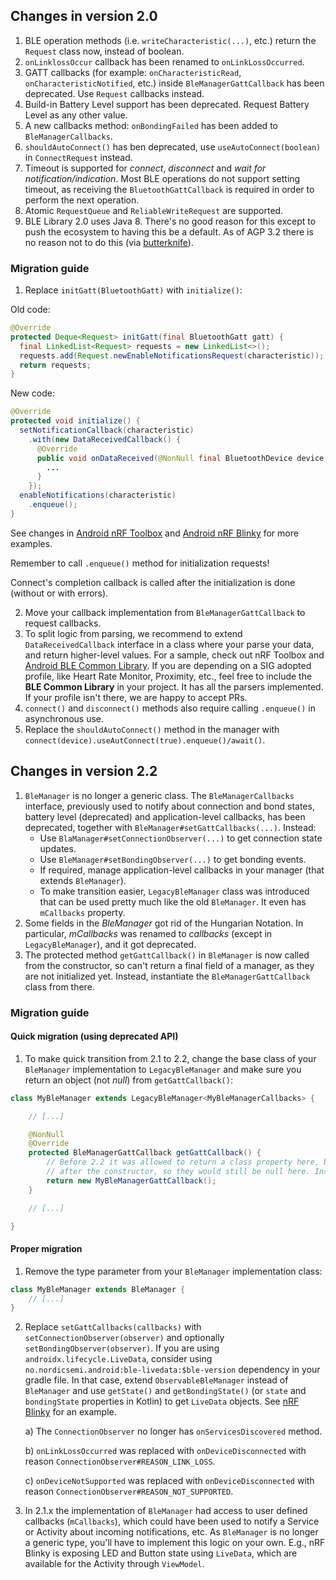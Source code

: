## Changes in version 2.0

1. BLE operation methods (i.e. `writeCharacteristic(...)`, etc.) return the `Request` class now, 
instead of boolean.
2. `onLinklossOccur` callback has been renamed to `onLinkLossOccurred`.
3. GATT callbacks (for example: `onCharacteristicRead`, `onCharacteristicNotified`, etc.) inside 
`BleManagerGattCallback` has been deprecated. Use `Request` callbacks instead.
4. Build-in Battery Level support has been deprecated. Request Battery Level as any other value.
5. A new callbacks method: `onBondingFailed` has been added to `BleManagerCallbacks`.
6. `shouldAutoConnect()` has ben deprecated, use `useAutoConnect(boolean)` in `ConnectRequest` instead.
7. Timeout is supported for *connect*, *disconnect* and *wait for notification/indication*.
Most BLE operations do not support setting timeout, as receiving the `BluetoothGattCallback` is required
in order to perform the next operation.
8. Atomic `RequestQueue` and `ReliableWriteRequest` are supported.  
9. BLE Library 2.0 uses Java 8. There's no good reason for this except to push the ecosystem to 
having this be a default. As of AGP 3.2 there is no reason not to do this
(via [butterknife](https://github.com/JakeWharton/butterknife)).

### Migration guide

1. Replace `initGatt(BluetoothGatt)` with `initialize()`:

Old code:
```java
@Override
protected Deque<Request> initGatt(final BluetoothGatt gatt) {
  final LinkedList<Request> requests = new LinkedList<>();
  requests.add(Request.newEnableNotificationsRequest(characteristic));
  return requests;
}
```
New code:
```java
@Override
protected void initialize() {
  setNotificationCallback(characteristic)
    .with(new DataReceivedCallback() {
      @Override
      public void onDataReceived(@NonNull final BluetoothDevice device, @NonNull final Data data) {
        ...
      }
    });
  enableNotifications(characteristic)
    .enqueue();
}
```

See changes in [Android nRF Toolbox](https://github.com/NordicSemiconductor/Android-nRF-Toolbox/) 
and [Android nRF Blinky](https://github.com/NordicSemiconductor/Android-nRF-Blinky/) for more examples.

Remember to call `.enqueue()` method for initialization requests!

Connect's completion callback is called after the initialization is done (without or with errors).

2. Move your callback implementation from `BleManagerGattCallback` to request callbacks.
3. To split logic from parsing, we recommend to extend `DataReceivedCallback` interface in a class 
where your parse your data, and return higher-level values. For a sample, check out nRF Toolbox 
and [Android BLE Common Library](https://github.com/NordicSemiconductor/Android-BLE-Common-Library/). 
If you are depending on a SIG adopted profile, like Heart Rate Monitor, Proximity, etc., 
feel free to include the **BLE Common Library** in your project. 
It has all the parsers implemented. If your profile isn't there, we are happy to accept PRs.
4. `connect()` and `disconnect()` methods also require calling `.enqueue()` in asynchronous use.
5. Replace the `shouldAutoConnect()` method in the manager with `connect(device).useAutConnect(true).enqueue()/await()`.

## Changes in version 2.2

1. `BleManager` is no longer a generic class. The `BleManagerCallbacks` interface, previously used 
   to notify about connection and bond states, battery level (deprecated) and application-level 
   callbacks, has been deprecated, together with `BleManager#setGattCallbacks(...)`. Instead:
   * Use `BlaManager#setConnectionObserver(...)` to get connection state updates.
   * Use `BleManager#setBondingObserver(...)` to get bonding events.
   * If required, manage application-level callbacks in your manager (that extends `BleManager`).
   * To make transition easier, `LegacyBleManager` class was introduced that can be used pretty
     much like the old `BleManager`. It even has `mCallbacks` property.
2. Some fields in the *BleManager* got rid of the Hungarian Notation. In particular,
   *mCallbacks* was renamed to *callbacks* (except in `LegacyBleManager`), and it got deprecated.
3. The protected method `getGattCallback()` in `BleManager` is now called from the 
   constructor, so can't return a final field of a manager, as they are not initialized yet.
   Instead, instantiate the `BleManagerGattCallback` class from there.
   
### Migration guide

#### Quick migration (using deprecated API)

1. To make quick transition from 2.1 to 2.2, change the base class of your `BleManager` implementation
   to `LegacyBleManager` and make sure you return an object (not *null*) from `getGattCallback()`:
   
```java
class MyBleManager extends LegacyBleManager<MyBleManagerCallbacks> {

    // [...]

    @NonNull
    @Override
    protected BleManagerGattCallback getGattCallback() {
        // Before 2.2 it was allowed to return a class property here, but properties are initiated
        // after the constructor, so they would still be null here. Instead, create a new object:
        return new MyBleManagerGattCallback();
    }

    // [...]

}
```

#### Proper migration

1. Remove the type parameter from your `BleManager` implementation class:

```java
class MyBleManager extends BleManager {
    // [...]
}
```  

2. Replace `setGattCallbacks(callbacks)` with `setConnectionObserver(observer)` and optionally
   `setBondingObserver(observer)`. If you are using `androidx.lifecycle.LiveData`, consider using
   `no.nordicsemi.android:ble-livedata:$ble-version` dependency in your gradle file. In that case,
   extend `ObservableBleManager` instead of `BleManager` and use `getState()` and `getBondingState()` 
   (or `state` and `bondingState` properties in Kotlin) to get `LiveData` objects. See 
   [nRF Blinky](https://github.com/NordicSemiconductor/Android-nRF-Blinky) for an example.
   
   a) The `ConnectionObserver` no longer has `onServicesDiscovered` method. 

   b) `onLinkLossOccurred` was replaced with `onDeviceDisconnected` with reason 
      `ConnectionObserver#REASON_LINK_LOSS`.
      
   c) `onDeviceNotSupported` was replaced with `onDeviceDisconnected` with reason
      `ConnectionObserver#REASON_NOT_SUPPORTED`.
      
3. In 2.1.x the implementation of `BleManager` had access to user defined callbacks (`mCallbacks`), 
   which could have been used to notify a Service or Activity about incoming notifications, etc. 
   As `BleManager` is no longer a generic type, you'll have to implement this logic on your own.
   E.g., nRF Blinky is exposing LED and Button state using `LiveData`, which are available for the
   Activity through `ViewModel`.